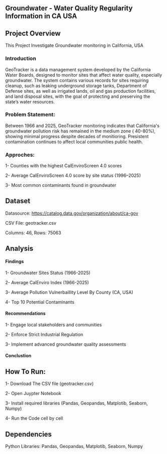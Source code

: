 
## Groundwater - Water Quality Regularity Information in CA USA 

## Project Overview
This Project Investigate Groundwater monitoring in California, USA

### Introduction 
GeoTracker is a data management system developed by the California Water Boards, designed to monitor sites that affect water quality, especially groundwater. The system contains various records for sites requiring cleanup, such as leaking underground storage tanks, Department of Defense sites, as well as irrigated lands, oil and gas production facilities, and land disposal sites, with the goal of protecting and preserving the state’s water resources.

### Problem Statement: 

Between 1966 and 2025, GeoTracker monitoring indicates that California's groundwater pollution risk has remained in the medium zone ( 40-80%), showing minimal progress despite decades of monitioring. Presistent contamination continues to affect local communities public health. 

### Approches:
1- Counties with the highest CalEnviroScreen 4.0 scores

2- Average CalEnviroScreen 4.0 score by site status (1996–2025)

3- Most common contaminants found in groundwater

## Dataset
Datasource: https://catalog.data.gov/organization/about/ca-gov

CSV File: geotracker.csv

Columns: 46, Rows: 75063

## Analysis


#### Findings
1- Groundwater Sites Status (1966-2025)

2- Average CalEnviro Index (1966-2025)

3- Average Pollution Vulnerbaillity Level By County (CA, USA)

4- Top 10 Potential Contaminants 

#### Recommendations 

1- Engage local stakeholders and communities

2- Enforce Strict Industrial Regulation 

3- Implement advanced groundwater quality assessments 

#### Conclustion 


## How To Run:
1- Download The CSV file (geotracker.csv)

2- Open Juypter Notebook

3- Install required libraries (Pandas, Geopandas, Matplotib, Seaborn, Numpy)

4- Run the Code cell by cell

## Dependencies
Python Libraries: Pandas, Geopandas, Matplotib, Seaborn, Numpy
